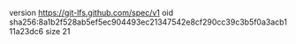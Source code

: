 version https://git-lfs.github.com/spec/v1
oid sha256:8a1b2f528ab5ef5ec904493ec21347542e8cf290cc39c3b5f0a3acb111a23dc6
size 21
